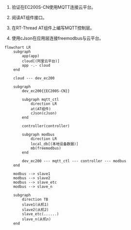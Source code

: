 1. 验证在EC200S-CN使用MQTT连接云平台。

2. 阅读AT组件接口。

3. 在RT-Thread AT组件上编写MQTT控制层。

4. 使用cJson在应用层连接freemodbus与云平台。

```mermaid
flowchart LR
	subgraph  
		app(app)
		cloud[(阿里云平台)]
		app -.- cloud
	end
	
	cloud --- dev_ec200
	
	subgraph  
		dev_ec200{{EC200S-CN}}
	
		subgraph mqtt_ctl
			direction LR
			at(AT组件)
			cJson(cJson)
		end
	
		controller(controller)
		
		subgraph modbus
			direction LR
			local_db[(本地设备数据)]
    		mb(freemodbus)
		end
		
		dev_ec200 --- mqtt_ctl --- controller --- modbus
	end
	
	modbus --> slave1
	modbus --> slave2
	modbus --> slave_etc
	modbus --> slave_n
	
	subgraph  
		direction TB
        slave1(从机1)
        slave2(从机2)
        slave_etc(......)
        slave_n(从机n)
	end
	
	
	
	
```

   